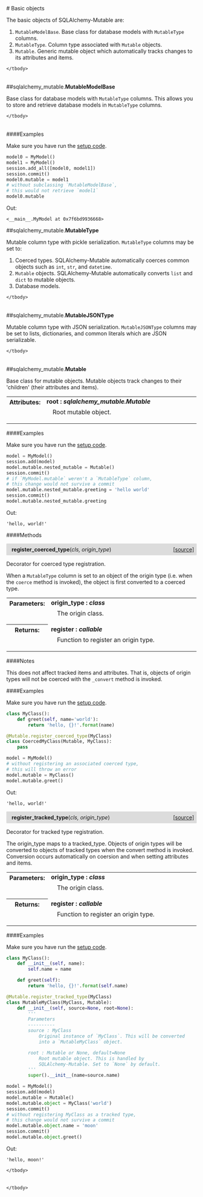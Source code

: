 <script src="https://cdn.mathjax.org/mathjax/latest/MathJax.js?config=TeX-AMS-MML_HTMLorMML" type="text/javascript"></script>

<link rel="stylesheet" href="https://assets.readthedocs.org/static/css/readthedocs-doc-embed.css" type="text/css" />

<style>
    a.src-href {
        float: right;
    }
    p.attr {
        margin-top: 0.5em;
        margin-left: 1em;
    }
    p.func-header {
        background-color: gainsboro;
        border-radius: 0.1em;
        padding: 0.5em;
        padding-left: 1em;
    }
    table.field-table {
        border-radius: 0.1em
    }
</style># Basic objects

The basic objects of SQLAlchemy-Mutable are:

1. `MutableModelBase`. Base class for database models with `MutableType`
columns.
2. `MutableType`. Column type associated with `Mutable` objects.
3. `Mutable`. Generic mutable object which automatically tracks changes to its
attributes and items.

<table class="docutils field-list field-table" frame="void" rules="none">
    <col class="field-name" />
    <col class="field-body" />
    <tbody valign="top">
        
    </tbody>
</table>



##sqlalchemy_mutable.**MutableModelBase**



Base class for database models with `MutableType` columns. This allows you
to store and retrieve database models in `MutableType` columns.

<table class="docutils field-list field-table" frame="void" rules="none">
    <col class="field-name" />
    <col class="field-body" />
    <tbody valign="top">
        
    </tbody>
</table>

####Examples

Make sure you have run the [setup code](setup.md).

```python
model0 = MyModel()
model1 = MyModel()
session.add_all([model0, model1])
session.commit()
model0.mutable = model1
# without subclassing `MutableModelBase`,
# this would not retrieve `model1`
model0.mutable
```

Out:

```
<__main__.MyModel at 0x7f6bd9936668>
```



##sqlalchemy_mutable.**MutableType**



Mutable column type with pickle serialization. `MutableType` columns may
be set to:

1. Coerced types. SQLAlchemy-Mutable automatically coerces common objects
such as `int`, `str`, and `datetime`.
2. `Mutable` objects. SQLAlchemy-Mutable automatically converts `list` and
`dict` to mutable objects.
3. Database models.

<table class="docutils field-list field-table" frame="void" rules="none">
    <col class="field-name" />
    <col class="field-body" />
    <tbody valign="top">
        
    </tbody>
</table>





##sqlalchemy_mutable.**MutableJSONType**



Mutable column type with JSON serialization. `MutableJSONType` columns may
be set to lists, dictionaries, and common literals which are JSON
serializable.

<table class="docutils field-list field-table" frame="void" rules="none">
    <col class="field-name" />
    <col class="field-body" />
    <tbody valign="top">
        
    </tbody>
</table>





##sqlalchemy_mutable.**Mutable**



Base class for mutable objects. Mutable objects track changes to their
'children' (their attributes and items).

<table class="docutils field-list field-table" frame="void" rules="none">
    <col class="field-name" />
    <col class="field-body" />
    <tbody valign="top">
        <tr class="field">
    <th class="field-name"><b>Attributes:</b></td>
    <td class="field-body" width="100%"><b>root : <i>sqlalchemy_mutable.Mutable</i></b>
<p class="attr">
    Root mutable object.
</p></td>
</tr>
    </tbody>
</table>

####Examples

Make sure you have run the [setup code](setup.md).

```python
model = MyModel()
session.add(model)
model.mutable.nested_mutable = Mutable()
session.commit()
# if `MyModel.mutable` weren't a `MutableType` column,
# this change would not survive a commit
model.mutable.nested_mutable.greeting = 'hello world'
session.commit()
model.mutable.nested_mutable.greeting
```

Out:

```
'hello, world!'
```

####Methods



<p class="func-header">
    <i></i> <b>register_coerced_type</b>(<i>cls, origin_type</i>) <a class="src-href" target="_blank" href="https://github.com/dsbowen/sqlalchemy-mutable/blob/master/sqlalchemy_mutable/mutable.py#L135">[source]</a>
</p>

Decorator for coerced type registration.

When a `MutableType` column is set to an object of the origin type
(i.e. when the `coerce` method is invoked), the object is first
converted to a coerced type.

<table class="docutils field-list field-table" frame="void" rules="none">
    <col class="field-name" />
    <col class="field-body" />
    <tbody valign="top">
        <tr class="field">
    <th class="field-name"><b>Parameters:</b></td>
    <td class="field-body" width="100%"><b>origin_type : <i>class</i></b>
<p class="attr">
    The origin class.
</p></td>
</tr>
<tr class="field">
    <th class="field-name"><b>Returns:</b></td>
    <td class="field-body" width="100%"><b>register : <i>callable</i></b>
<p class="attr">
    Function to register an origin type.
</p></td>
</tr>
    </tbody>
</table>

####Notes

This does not affect tracked items and attributes. That is, objects of
origin types will not be coerced with the `_convert` method is invoked.

####Examples

Make sure you have run the [setup code](setup.md).

```python
class MyClass():
    def greet(self, name='world'):
        return 'hello, {}!'.format(name)

@Mutable.register_coerced_type(MyClass)
class CoercedMyClass(Mutable, MyClass):
    pass

model = MyModel()
# without registering an associated coerced type,
# this will throw an error
model.mutable = MyClass()
model.mutable.greet()
```

Out:

```
'hello, world!'
```



<p class="func-header">
    <i></i> <b>register_tracked_type</b>(<i>cls, origin_type</i>) <a class="src-href" target="_blank" href="https://github.com/dsbowen/sqlalchemy-mutable/blob/master/sqlalchemy_mutable/mutable.py#L190">[source]</a>
</p>

Decorator for tracked type registration.

The origin_type maps to a tracked_type. Objects of origin types will
be converted to objects of tracked types when the convert method is
invoked. Conversion occurs automatically on coersion and when setting
attributes and items.

<table class="docutils field-list field-table" frame="void" rules="none">
    <col class="field-name" />
    <col class="field-body" />
    <tbody valign="top">
        <tr class="field">
    <th class="field-name"><b>Parameters:</b></td>
    <td class="field-body" width="100%"><b>origin_type : <i>class</i></b>
<p class="attr">
    The origin class.
</p></td>
</tr>
<tr class="field">
    <th class="field-name"><b>Returns:</b></td>
    <td class="field-body" width="100%"><b>register : <i>callable</i></b>
<p class="attr">
    Function to register an origin type.
</p></td>
</tr>
    </tbody>
</table>

####Examples

Make sure you have run the [setup code](setup.md).

```python
class MyClass():
    def __init__(self, name):
        self.name = name

    def greet(self):
        return 'hello, {}!'.format(self.name)

@Mutable.register_tracked_type(MyClass)
class MutableMyClass(MyClass, Mutable):
    def __init__(self, source=None, root=None):
        '''
        Parameters
        ----------
        source : MyClass
            Original instance of `MyClass`. This will be converted
            into a `MutableMyClass` object.

        root : Mutable or None, default=None
            Root mutable object. This is handled by
            SQLAlchemy-Mutable. Set to `None` by default.
        '''
        super().__init__(name=source.name)

model = MyModel()
session.add(model)
model.mutable = Mutable()
model.mutable.object = MyClass('world')
session.commit()
# without registering MyClass as a tracked type,
# this change would not survive a commit
model.mutable.object.name = 'moon'
session.commit()
model.mutable.object.greet()
```

Out:

```
'hello, moon!'
```



<table class="docutils field-list field-table" frame="void" rules="none">
    <col class="field-name" />
    <col class="field-body" />
    <tbody valign="top">
        
    </tbody>
</table>





<table class="docutils field-list field-table" frame="void" rules="none">
    <col class="field-name" />
    <col class="field-body" />
    <tbody valign="top">
        
    </tbody>
</table>

